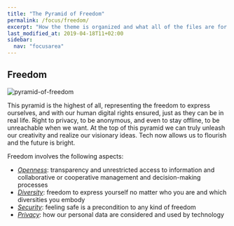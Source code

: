 ```yaml
---
title: "The Pyramid of Freedom"
permalink: /focus/freedom/
excerpt: "How the theme is organized and what all of the files are for."
last_modified_at: 2019-04-18T11+02:00
sidebar:
  nav: "focusarea"
---
```


## Freedom

![pyramid-of-freedom](/assets/images/humanetech-pyramid-of-freedom-tinted-bare.png)

This pyramid is the highest of all, representing the freedom to express ourselves, and with our human digital rights ensured, just as they can be in real life.
Right to privacy, to be anonymous, and even to stay offline, to be unreachable when we want. At the top of this pyramid we can truly unleash our creativity and realize our visionary ideas. Tech now allows us to flourish and the future is bright.

Freedom involves the following aspects:


- [_Openness_](/freedom/openness/): transparency and unrestricted access to information and collaborative or cooperative management and decision-making processes   
- [_Diversity_](/freedom/diversity/): freedom to express yourself no matter who you are and which diversities you embody
- [_Security_](/freedom/security/): feeling safe is a precondition to any kind of freedom
- [_Privacy_](/freedom/privacy/): how our personal data are considered and used by technology
